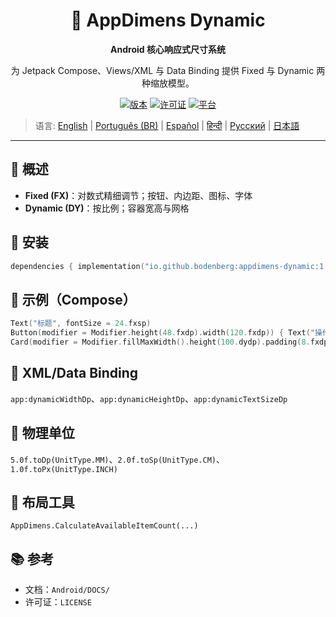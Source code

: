 <div align="center">
    <h1>📐 AppDimens Dynamic</h1>
    <p><strong>Android 核心响应式尺寸系统</strong></p>
    <p>为 Jetpack Compose、Views/XML 与 Data Binding 提供 Fixed 与 Dynamic 两种缩放模型。</p>

[![版本](https://img.shields.io/badge/version-1.0.5-blue.svg)](https://github.com/bodenberg/appdimens/releases)
[![许可证](https://img.shields.io/badge/license-Apache%202.0-green.svg)](../../../LICENSE)
[![平台](https://img.shields.io/badge/platform-Android%2021+-orange.svg)](https://developer.android.com/)
</div>

> 语言: [English](../../../../Android/appdimens_dynamic/README.md) | [Português (BR)](../../pt-BR/Android/appdimens_dynamic/README.md) | [Español](../../es/Android/appdimens_dynamic/README.md) | [हिन्दी](../../hi/Android/appdimens_dynamic/README.md) | [Русский](../../ru/Android/appdimens_dynamic/README.md) | [日本語](../../ja/Android/appdimens_dynamic/README.md)

---

## 🎯 概述
- **Fixed (FX)**：对数式精细调节；按钮、内边距、图标、字体
- **Dynamic (DY)**：按比例；容器宽高与网格

## 🚀 安装
```kotlin
dependencies { implementation("io.github.bodenberg:appdimens-dynamic:1.0.5") }
```

## 🎨 示例（Compose）
```kotlin
Text("标题", fontSize = 24.fxsp)
Button(modifier = Modifier.height(48.fxdp).width(120.fxdp)) { Text("操作") }
Card(modifier = Modifier.fillMaxWidth().height(100.dydp).padding(8.fxdp)) { }
```

## 📄 XML/Data Binding
`app:dynamicWidthDp`、`app:dynamicHeightDp`、`app:dynamicTextSizeDp`

## 📏 物理单位
`5.0f.toDp(UnitType.MM)`、`2.0f.toSp(UnitType.CM)`、`1.0f.toPx(UnitType.INCH)`

## 🧮 布局工具
`AppDimens.CalculateAvailableItemCount(...)`

## 📚 参考
- 文档：`Android/DOCS/`
- 许可证：`LICENSE`
